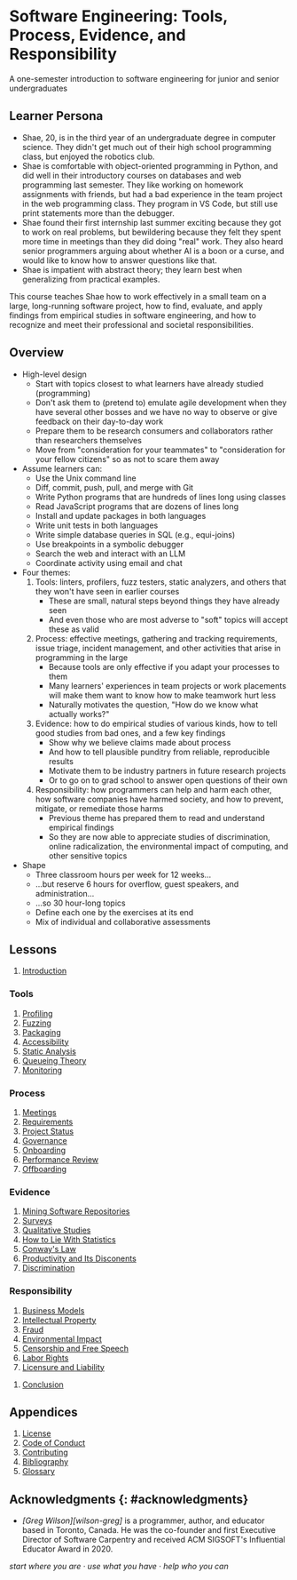 # Software Engineering: Tools, Process, Evidence, and Responsibility

<p class="subtitle">A one-semester introduction to software engineering for junior and senior undergraduates</p>

## Learner Persona

-   Shae, 20, is in the third year of an undergraduate degree in computer science.
    They didn't get much out of their high school programming class,
    but enjoyed the robotics club.
-   Shae is comfortable with object-oriented programming in Python,
    and did well in their introductory courses on databases and web programming last semester.
    They like working on homework assignments with friends,
    but had a bad experience in the team project in the web programming class.
    They program in VS Code,
    but still use print statements more than the debugger.
-   Shae found their first internship last summer exciting
    because they got to work on real problems,
    but bewildering because they felt they spent more time in meetings
    than they did doing "real" work.
    They also heard senior programmers arguing about whether AI is a boon or a curse,
    and would like to know how to answer questions like that.
-   Shae is impatient with abstract theory;
    they learn best when generalizing from practical examples.

<div class="callout" markdown="1">

This course teaches Shae how to work effectively in a small team
on a large, long-running software project,
how to find, evaluate, and apply findings from empirical studies in software engineering,
and how to recognize and meet their professional and societal responsibilities.

</div>

## Overview

-   High-level design
    -   Start with topics closest to what learners have already studied (programming)
    -   Don't ask them to (pretend to) emulate agile development when they have several other bosses
        and we have no way to observe or give feedback on their day-to-day work
    -   Prepare them to be research consumers and collaborators rather than researchers themselves
    -   Move from "consideration for your teammates" to "consideration for your fellow citizens"
        so as not to scare them away
-   Assume learners can:
    -   Use the Unix command line
    -   Diff, commit, push, pull, and merge with Git
    -   Write Python programs that are hundreds of lines long using classes
    -   Read JavaScript programs that are dozens of lines long
    -   Install and update packages in both languages
    -   Write unit tests in both languages
    -   Write simple database queries in SQL (e.g., equi-joins)
    -   Use breakpoints in a symbolic debugger
    -   Search the web and interact with an LLM
    -   Coordinate activity using email and chat
-   Four themes:
    1.  Tools:
        linters, profilers, fuzz testers, static analyzers,
        and others that they won't have seen in earlier courses
        -   These are small, natural steps beyond things they have already seen
        -   And even those who are most adverse to "soft" topics will accept these as valid
    2.  Process:
        effective meetings,
        gathering and tracking requirements,
        issue triage,
        incident management,
        and other activities that arise in programming in the large
        -   Because tools are only effective if you adapt your processes to them
        -   Many learners' experiences in team projects or work placements
            will make them want to know how to make teamwork hurt less
        -   Naturally motivates the question, "How do we know what actually works?"
    3.  Evidence:
        how to do empirical studies of various kinds,
        how to tell good studies from bad ones,
        and a few key findings
        -   Show why we believe claims made about process
        -   And how to tell plausible punditry from reliable, reproducible results
        -   Motivate them to be industry partners in future research projects
        -   Or to go on to grad school to answer open questions of their own
    4.  Responsibility:
        how programmers can help and harm each other,
        how software companies have harmed society,
        and how to prevent, mitigate, or remediate those harms
        -   Previous theme has prepared them to read and understand empirical findings
        -   So they are now able to appreciate studies of discrimination,
            online radicalization,
            the environmental impact of computing,
            and other sensitive topics
-   Shape
    -   Three classroom hours per week for 12 weeks…
    -   …but reserve 6 hours for overflow, guest speakers, and administration…
    -   …so 30 hour-long topics
    -   Define each one by the exercises at its end
    -   Mix of individual and collaborative assessments

## Lessons

<div id="lessons" markdown="1">

<ol>
  <li><a href="./intro/">Introduction</a></li>
</ol>

<h3>Tools</h3>

<ol>
  <li><a href="./profile/">Profiling</a></li>
  <li><a href="./fuzzing/">Fuzzing</a></li>
  <li><a href="./packaging/">Packaging</a></li>
  <li><a href="./accessibility/">Accessibility</a></li>
  <li><a href="./linting/">Static Analysis</a></li>
  <li><a href="./queueing/">Queueing Theory</a></li>
  <li><a href="./monitoring/">Monitoring</a></li>
</ol>

<h3>Process</h3>

<ol>
  <li><a href="./meetings/">Meetings</a></li>
  <li><a href="./requirements/">Requirements</a></li>
  <li><a href="./status/">Project Status</a></li>
  <li><a href="./governance/">Governance</a></li>
  <li><a href="./onboard/">Onboarding</a></li>
  <li><a href="./perfreview/">Performance Review</a></li>
  <li><a href="./offboard/">Offboarding</a></li>
</ol>

<h3>Evidence</h3>

<ol>
  <li><a href="./mining/">Mining Software Repositories</a></li>
  <li><a href="./surveys/">Surveys</a></li>
  <li><a href="./qual/">Qualitative Studies</a></li>
  <li><a href="./lying/">How to Lie With Statistics</a></li>
  <li><a href="./conway/">Conway's Law</a></li>
  <li><a href="./productivity/">Productivity and Its Disconents</a></li>
  <li><a href="./discrimination/">Discrimination</a></li>
</ol>

<h3>Responsibility</h3>

<ol>
  <li><a href="./business/">Business Models</a></li>
  <li><a href="./ip/">Intellectual Property</a></li>
  <li><a href="./fraud/">Fraud</a></li>
  <li><a href="./climate/">Environmental Impact</a></li>
  <li><a href="./speech/">Censorship and Free Speech</a></li>
  <li><a href="./labor/">Labor Rights</a></li>
  <li><a href="./licensure/">Licensure and Liability</a></li>
</ol>

<ol>
  <li><a href="./finale/">Conclusion</a></li>
</ol>

</div>

##  Appendices

<div id="appendices" markdown="1">

1.  [License](./LICENSE.md)
1.  [Code of Conduct](./CODE_OF_CONDUCT.md)
1.  [Contributing](./CONTRIBUTING.md)
1.  [Bibliography](./bibliography/)
1.  [Glossary](./glossary/)

</div>

## Acknowledgments {: #acknowledgments}

-   *[Greg Wilson][wilson-greg]* is a programmer, author, and educator based in Toronto, Canada.
    He was the co-founder and first Executive Director of Software Carpentry
    and received ACM SIGSOFT's Influential Educator Award in 2020.

<p class="center">
  <em>
    start where you are
    &middot;
    use what you have
    &middot;
    help who you can
  </em>
</p>
